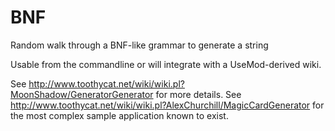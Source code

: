 BNF
===

Random walk through a BNF-like grammar to generate a string

Usable from the commandline or will integrate with a UseMod-derived wiki.

See http://www.toothycat.net/wiki/wiki.pl?MoonShadow/GeneratorGenerator for more details.
See http://www.toothycat.net/wiki/wiki.pl?AlexChurchill/MagicCardGenerator for the most complex sample application known to exist.

